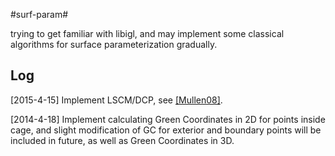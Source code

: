 #surf-param#

trying to get familiar with libigl, and may implement some classical algorithms for surface parameterization gradually.

## Log ##

[2015-4-15] Implement LSCM/DCP, see [[Mullen08]](https://hal.inria.fr/inria-00334477/document).

[2014-4-18] Implement calculating Green Coordinates in 2D for points inside cage, and slight modification of GC for exterior and boundary points will be included in future, as well as Green Coordinates in 3D. 